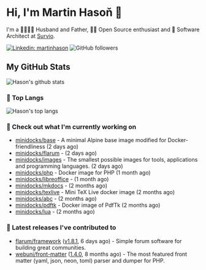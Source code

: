 # Hi, I'm Martin Hasoň 👋

I'm a 👨‍👩‍👧‍👦 Husband and Father, 🧑‍💻 Open Source enthusiast and 📐 Software Architect at [Survio](https://www.survio.com).

[![Linkedin: martinhason](https://img.shields.io/badge/-Martin%20Hasoň-blue?style=flat-square&logo=Linkedin&logoColor=white&link=https://www.linkedin.com/in/martinhason/)](https://www.linkedin.com/in/martinhason/)
![GitHub followers](https://img.shields.io/github/followers/hason?label=Follow&style=social)


## My GitHub Stats
![Hason's github stats](https://github-readme-stats.vercel.app/api?username=hason&show_icons=true&include_all_commits=true&theme=dracula&hide_border=true&hide_title=true)

### 💾 Top Langs
![Hason's top langs](https://github-readme-stats.vercel.app/api/top-langs/?username=hason&layout=compact&theme=dracula&hide_border=true&hide_title=true)

### 👷 Check out what I'm currently working on

- [minidocks/base](https://github.com/minidocks/base) - A minimal Alpine base image modified for Docker-friendliness (2 days ago)
- [minidocks/flarum](https://github.com/minidocks/flarum) -  (2 days ago)
- [minidocks/images](https://github.com/minidocks/images) - The smallest possible images for tools, applications and programming languages. (2 days ago)
- [minidocks/php](https://github.com/minidocks/php) - Docker image for PHP (1 month ago)
- [minidocks/libreoffice](https://github.com/minidocks/libreoffice) -  (1 month ago)
- [minidocks/mkdocs](https://github.com/minidocks/mkdocs) -  (2 months ago)
- [minidocks/texlive](https://github.com/minidocks/texlive) - Mini TeX Live docker image (2 months ago)
- [minidocks/abc](https://github.com/minidocks/abc) -  (2 months ago)
- [minidocks/pdftk](https://github.com/minidocks/pdftk) - Docker image of PdfTk (2 months ago)
- [minidocks/lua](https://github.com/minidocks/lua) -  (2 months ago)

### 🔭 Latest releases I've contributed to

- [flarum/framework](https://github.com/flarum/framework) ([v1.8.1](https://github.com/flarum/framework/releases/tag/v1.8.1), 6 days ago) - Simple forum software for building great communities.
- [webuni/front-matter](https://github.com/webuni/front-matter) ([1.4.0](https://github.com/webuni/front-matter/releases/tag/1.4.0), 8 months ago) - The most featured front matter (yaml, json, neon, toml) parser and dumper for PHP.
